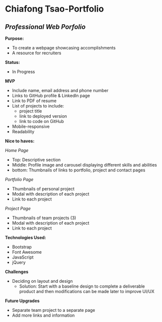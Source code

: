 # Chiafong Tsao-Portfolio
## *Professional Web Porfolio*

**Purpose:**
- To create a webpage showcasing accomplishments
- A resource for recruiters

**Status:**
- In Progress

**MVP**
- Include name, email address and phone number
- Links to GitHub profile & LinkedIn page
- Link to PDF of resume
- List of projects to include: 
    * project title
    * link to deployed version
    * link to code on GitHub
- Mobile-responsive
- Readability

**Nice to haves:**

*Home Page*
- Top: Descriptive section
- Middle: Profile image and carousel displaying different skills and abilities
- bottom: Thumbnails of links to portfolio, project and contact pages

*Portfolio Page*
- Thumbnails of personal project
- Modal with description of each project
- Link to each project

*Project Page*
- Thumbnails of team projects (3)
- Modal with description of each project
- Link to each project

**Technologies Used:**
- Bootstrap
- Font Awesome
- JavaScript
- jQuery

**Challenges**
- Deciding on layout and design
    * Solution: Start with a baseline design to complete a deliverable product and then modifications can be made later to improve UI/UX

**Future Upgrades**
- Separate team project to a separate page
- Add more links and information
